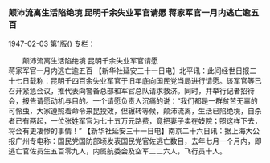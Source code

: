 ### 颠沛流离生活陷绝境  昆明千余失业军官请愿  蒋家军官一月内逃亡逾五百

1947-02-03
第1版()
专栏：

　　颠沛流离生活陷绝境
    昆明千余失业军官请愿  
    蒋家军官一月内逃亡逾五百
    【新华社延安三十一日电】北平讯：此间经世日报二十七日载称：昆明千四百余失业军官于旧年底向国民党当局进行请愿。该军官等已召开紧急会议，推代表向警备总部和军官总队请求救济。同时，并举行记者招待会，报告请愿动机与目的。一个请愿负责人沉痛的说：“我们都是一群贫苦无辜的可怜虫，大家遵照着命令来昆投效，但辗转等候，颠沛流离，生活已陷绝境，自杀者已有两起，一位张姓军官为七十五万元路费，竟把妻子卖在妓院；照这样下去，将会有更凄惨的事情！”
    【新华社延安三十一日电】南京二十六日讯：据上海大公报广州专电称：国民党国防部顷发表国民党官佐逃亡数目，去年七月一个月内，即逃亡官佐员生五百零九人，内属航委会及空军二二六人，飞行员十人。
